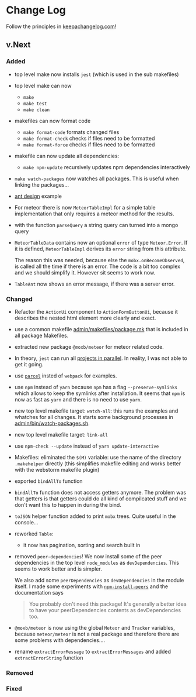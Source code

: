 # Change Log

Follow the principles in [keepachangelog.com](https://keepachangelog.com)!

## v.Next

### Added

- top level make now installs `jest` (which is used in the sub makefiles)
- top level make can now
  - `make`
  - `make test`
  - `make clean`

- makefiles can now format code
  - `make format-code` formats changed files
  - `make format-check` checks if files need to be formatted
  - `make format-force` checks if files need to be formatted
  
- makefile can now update all dependencies:
  - `make npm-update` recursively updates npm dependencies interactively

- `make watch-packages` now watches all packages. This is useful when linking the packages...

- [ant design](https://ant.design/docs/react/introduce) example

- For meteor there is now `MeteorTableImpl` for a simple table implementation that only requires a meteor method
  for the results.

- with the function `parseQuery` a string query can turned into a mongo query

- `MeteorTableData` contains now an optional `error` of type `Meteor.Error`. If it is defined, `MeteorTableImpl`
   derives its  `error` string from this attribute. 
   
   The reason this was needed, because else the `mobx.onBecomeObserved`, is called all the time if there is an error.
   The code is a bit too complex and we should simplify it. However sit seems to work now.
   
- `TableAnt` now shows an error message, if there was a server error.
  

### Changed

- Refactor the `ActionUi` component to `ActionFormButtonUi`, because it describes the nested html element more clearly and exact.

- use a common makefile [admin/makefiles/package.mk](admin/makefiles/package.mk) that is included in all package Makefiles.

- extracted new package `@moxb/meteor` for meteor related code.

- In theory, `jest` can run all [projects in parallel](https://github.com/paularmstrong/jest-multi-project-example). 
  In reality, I was not able to get it going.
  
- use [`parcel`](https://parceljs.org) insted of `webpack` for examples.

- use `npm` instead of `yarn` because `npm` has a flag `--preserve-symlinks` which
  allows to keep the symlinks after installation. It seems that `npm` is now as fast
  as `yarn` and there is no need to use `yarn`.

- new top level makefile target: `watch-all`: this runs the examples and whatches
  for all changes. It starts some background processes in [admin/bin/watch-packages.sh](admin/bin/watch-packages.sh).

- new top level makefile target: `link-all`

- use `npm-check --update` instead of `yarn update-interactive`

- Makefiles: eliminated the `$(M)` variable: use the name of the directory `.makehelper` directly
  (this simplifies makefile editing and works better with the webstorm makefile plugin)
  
- exported `bindAllTo` function

- `bindAllTo` function does not access getters anymore. The problem was that getters is that getters could do all
  kind of compilcated stuff and we don't want this to happen in during the bind.

- `toJSON` helper function added to print `mobx` trees. Quite useful in the console...

- reworked `Table`:
  - it now has pagination, sorting and search built in
  
- removed `peer-dependencies`! We now install some of the peer dependencies in the top level `node_modules` as
  `devDependencies`. This seems to work better and is simpler. 
  
  We also add some `peerDependencies` as `devDependencies` in the module itself. I made some experiments
  with [`npm-install-peers`](https://github.com/spatie/npm-install-peers#readme) and the documentation says
  > You probably don't need this package! It's generally a better idea to have your peerDependencies contents as 
  > devDependencies too.

-  `@moxb/meteor` is now using the global `Meteor` and `Tracker` variables, because `meteor/meteor` is not a real
   package and therefore there are some problems with dependencies....

- rename `extractErrorMessage` to `extractErrorMessages` and added `extractErrorString` function

### Removed

### Fixed



